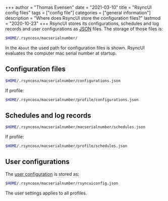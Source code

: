 +++
author = "Thomas Evensen"
date = "2021-03-10"
title =  "RsyncUI config files"
tags = ["config file"]
categories = ["general information"]
description = "Where does RsyncUI store the configuration files?"
lastmod = "2020-10-23"
+++
RsyncUI stores its configurations, schedules and log records and user configurations as [JSON](https://en.wikipedia.org/wiki/JSON) files. The storage of those files is:
```bash
$HOME/.rsyncosx/macserialnumber/
```
In the `About` the used path for configuration files is shown. RsyncUI evaluates the computer mac serial number at startup.

## Configuration files
```bash
$HOME/.rsyncosx/macserialnumber/configurations.json
```
If profile:
```bash
$HOME/.rsyncosx/macserialnumber/profile/configurations.json
```
## Schedules and log records
```bash
$HOME/.rsyncosx/macserialnumber/macserialnumber/schedules.json
```
If profile:
```bash
$HOME/.rsyncosx/macserialnumber/profile/schedules.json
```
## User configurations

The [user configuration](/post/settings/) is stored as:
```bash
$HOME/.rsyncosx/macserialnumber/rsyncuiconfig.json
```
The user settings applies to all profiles.
